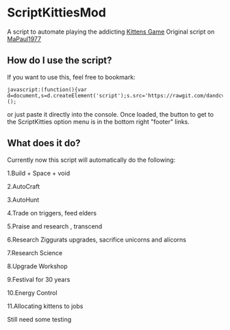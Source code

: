 # ScriptKittiesMod
A script to automate playing the addicting <a href="http://bloodrizer.ru/games/kittens/#">Kittens Game</a>
Original script on <a href="https://github.com/MaPaul1977/KittensGame">MaPaul1977</a>

## How do I use the script?

If you want to use this, feel free to bookmark:

    javascript:(function(){var d=document,s=d.createElement('script');s.src='https://rawgit.com/dandcvs/ScriptKittiesMod/master/kitg.js';d.body.appendChild(s);})();

or just paste it directly into the console. Once loaded, the button to get to the ScriptKitties option menu is in the bottom right "footer" links.


## What does it do?

Currently now this script will automatically do the following:

1.Build + Space + void

2.AutoCraft

3.AutoHunt

4.Trade on triggers, feed elders

5.Praise and research , transcend

6.Research Ziggurats upgrades, sacrifice unicorns and alicorns

7.Research Science

8.Upgrade Workshop

9.Festival for 30 years

10.Energy Control

11.Allocating kittens to jobs

Still need some testing
